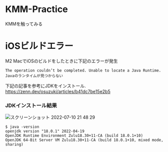 # KMM-Practice
KMMを触ってみる

# iOSビルドエラー
M2 MacでiOSのビルドをしたときに下記のエラーが発生
```
The operation couldn’t be completed. Unable to locate a Java Runtime.
Javaのランタイムが見つからない
```
下記の記事を参考にJDKをインストール.  
https://zenn.dev/osuzuki/articles/b41dc7be15e2b5
### JDKインストール結果
![スクリーンショット 2022-07-10 21 48 29](https://user-images.githubusercontent.com/26019387/178145837-e0b95dbd-c8e0-4ea7-b413-83559fb1a34f.png)
```
$ java -version
openjdk version "18.0.1" 2022-04-19
OpenJDK Runtime Environment Zulu18.30+11-CA (build 18.0.1+10)
OpenJDK 64-Bit Server VM Zulu18.30+11-CA (build 18.0.1+10, mixed mode, sharing)
```
